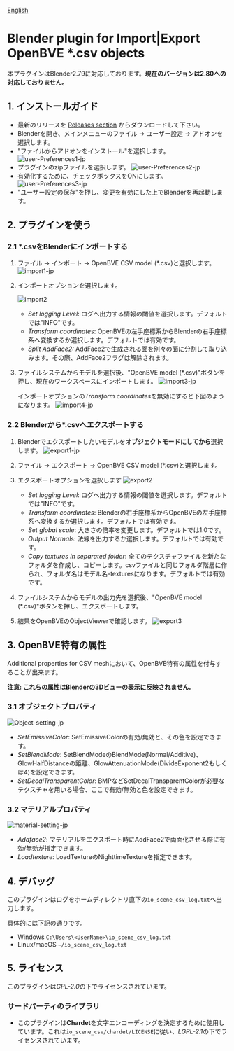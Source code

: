[English](README.md)

# Blender plugin for Import|Export OpenBVE *.csv objects

本プラグインはBlender2.79に対応しております。**現在のバージョンは2.80への対応しておりません。**

## 1. インストールガイド

- 最新のリリースを [Releases section](https://github.com/maisvendoo/blenderCSV/releases) からダウンロードして下さい。
- Blenderを開き、メインメニューのファイル -> ユーザー設定 -> アドオンを選択します。
- "ファイルからアドオンをインストール"を選択します。
![user-Preferences1-jp](images/user-Preferences1-jp.jpg)
- プラグインのzipファイルを選択します。
![user-Preferences2-jp](images/user-Preferences2-jp.jpg)
- 有効化するために、チェックボックスをONにします。
![user-Preferences3-jp](images/user-Preferences3-jp.jpg)
- "ユーザー設定の保存"を押し、変更を有効にした上でBlenderを再起動します。
## 2. プラグインを使う
### 2.1 *.csvをBlenderにインポートする

1. ファイル -> インポート -> OpenBVE CSV model (*.csv)と選択します。
   ![import1-jp](images/import1-jp.jpg)

2. インポートオプションを選択します。

   ![import2](images/import2.jpg)

   - *Set logging Level*: ログへ出力する情報の閾値を選択します。デフォルトでは"INFO"です。
   - *Transform coordinates*: OpenBVEの左手座標系からBlenderの右手座標系へ変換するか選択します。デフォルトでは有効です。
   - *Split AddFace2:* AddFace2で生成される面を別々の面に分割して取り込みます。その際、AddFace2フラグは解除されます。

3. ファイルシステムからモデルを選択後、"OpenBVE model (*.csv)"ボタンを押し、現在のワークスペースにインポートします。
   ![import3-jp](images/import3-jp.jpg)

   インポートオプションの*Transform coordinates*を無効にすると下図のようになります。
   ![import4-jp](images/import4-jp.jpg)

### 2.2 Blenderから*.csvへエクスポートする

1. Blenderでエクスポートしたいモデルを**オブジェクトモードにしてから**選択します。
   ![export1-jp](images/export1-jp.jpg)
2. ファイル -> エクスポート -> OpenBVE CSV model (*.csv)と選択します。
3. エクスポートオプションを選択します
   ![export2](images/export2.jpg)
   - *Set logging Level*: ログへ出力する情報の閾値を選択します。デフォルトでは"INFO"です。
   - *Transform coordinates*: Blenderの右手座標系からOpenBVEの左手座標系へ変換するか選択します。デフォルトでは有効です。
   - *Set global scale*: 大きさの倍率を変更します。デフォルトでは1.0です。
   - *Output Normals*: 法線を出力するか選択します。デフォルトでは有効です。
   - *Copy textures in separated folder*: 全てのテクスチャファイルを新たなフォルダを作成し、コピーします。csvファイルと同じフォルダ階層に作られ、フォルダ名はモデル名-texturesになります。デフォルトでは有効です。

4. ファイルシステムからモデルの出力先を選択後、"OpenBVE model (*.csv)"ボタンを押し、エクスポートします。

5. 結果をOpenBVEのObjectViewerで確認します。
    ![export3](images/export3.jpg)
## 3. OpenBVE特有の属性
Additional properties for CSV meshにおいて、OpenBVE特有の属性を付与することが出来ます。

**注意: これらの属性はBlenderの3Dビューの表示に反映されません。**

### 3.1 オブジェクトプロパティ
![Object-setting-jp](images/Object-setting-jp.jpg)

- *SetEmissiveColor*: SetEmissiveColorの有効/無効と、その色を設定できます。
- *SetBlendMode*: SetBlendModeのBlendMode(Normal/Additive)、GlowHalfDistanceの距離、GlowAttenuationMode(DivideExponent2もしくは4)を設定できます。
- *SetDecalTransparentColor*: BMPなどSetDecalTransparentColorが必要なテクスチャを用いる場合、ここで有効/無効と色を設定できます。

### 3.2 マテリアルプロパティ

![material-setting-jp](images/material-setting-jp.jpg)

- *Addface2*: マテリアルをエクスポート時にAddFace2で両面化させる際に有効/無効が指定できます。
- *Loadtexture*: LoadTextureのNighttimeTextureを指定できます。

## 4. デバッグ

このプラグインはログをホームディレクトリ直下の`io_scene_csv_log.txt`へ出力します。

具体的には下記の通りです。

- Windows
  `C:\Users\<UserName>\io_scene_csv_log.txt`
- Linux/macOS
  `~/io_scene_csv_log.txt`

## 5. ライセンス

このプラグインは*GPL-2.0*の下でライセンスされています。
### サードパーティのライブラリ
- このプラグインは**Chardet**を文字エンコーディングを決定するために使用しています。これは`io_scene_csv/chardet/LICENSE`に従い、*LGPL-2.1*の下でライセンスされています。